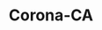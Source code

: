 ---
title: Corona-CA
slug: corona-ca
f_state:
- cms/state/california.md
f_locations:
- cms/payday-loan/advance-america-1353.md
- cms/payday-loan/cash-4-checks-6326.md
- cms/payday-loan/cash-4-checks-6338.md
- cms/payday-loan/cash-4-checks-6339.md
- cms/payday-loan/cash-4-checks-6340.md
- cms/payday-loan/cash-4-checks-6341.md
- cms/payday-loan/check-into-cash-11565.md
- cms/payday-loan/check-into-cash-of-california-13263.md
- cms/payday-loan/dolex-dollar-express-15985.md
- cms/payday-loan/giromex-18961.md
- cms/payday-loan/paycheck-advance-23622.md
- cms/payday-loan/payday-advance-23738.md
- cms/payday-loan/popular-cash-express-24495.md
- cms/payday-loan/prosperity-holdings-international---utility-services-24717.md
- cms/payday-loan/u-s-cash-advance-28016.md
- cms/payday-loan/u-s-cash-advance-28017.md
updated-on: '2024-05-30T13:41:28.615Z'
created-on: '2024-05-30T13:41:28.615Z'
published-on: '2024-05-30T13:54:32.469Z'
f_city: Corona
layout: '[city].html'
tags: city
---